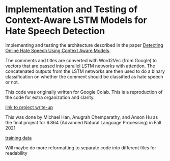 # Implementation and Testing of Context-Aware LSTM Models for Hate Speech Detection
Implementing and testing the architecture described in the paper [Detecting Online Hate Speech Using Context Aware Models](https://arxiv.org/pdf/1710.07395.pdf).

The comments and titles are converted with Word2Vec (from Google) to vectors that are passed into parallel LSTM networks with attention. The concatenated outputs from the LSTM networks are then used to do a binary classification on whether the comment should be classified as hate speech or not.

This code was originally written for Google Colab. This is a reproduction of the code for extra organization and clarity.

[link to project write-up](https://www.mit.edu/~anugrah/files/FinalProjectReport6864.pdf)

This was done by Michael Han, Anugrah Chemparathy, and Anson Hu as the final project for 6.864 (Advanced Natural Language Processing) in Fall 2021.

[training data](https://github.com/sjtuprog/fox-news-comments)

Will maybe do more reformatting to separate code into different files for readability
